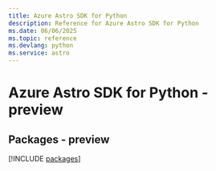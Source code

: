 ```yaml
---
title: Azure Astro SDK for Python
description: Reference for Azure Astro SDK for Python
ms.date: 06/06/2025
ms.topic: reference
ms.devlang: python
ms.service: astro
---
```

# Azure Astro SDK for Python - preview
## Packages - preview
[!INCLUDE [packages](astro-index.md)]